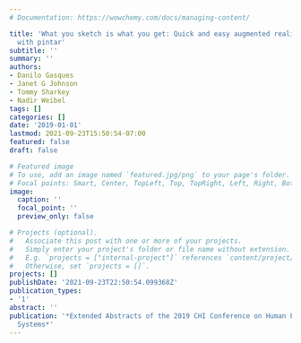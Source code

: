 ```yaml
---
# Documentation: https://wowchemy.com/docs/managing-content/

title: 'What you sketch is what you get: Quick and easy augmented reality prototyping
  with pintar'
subtitle: ''
summary: ''
authors:
- Danilo Gasques
- Janet G Johnson
- Tommy Sharkey
- Nadir Weibel
tags: []
categories: []
date: '2019-01-01'
lastmod: 2021-09-23T15:50:54-07:00
featured: false
draft: false

# Featured image
# To use, add an image named `featured.jpg/png` to your page's folder.
# Focal points: Smart, Center, TopLeft, Top, TopRight, Left, Right, BottomLeft, Bottom, BottomRight.
image:
  caption: ''
  focal_point: ''
  preview_only: false

# Projects (optional).
#   Associate this post with one or more of your projects.
#   Simply enter your project's folder or file name without extension.
#   E.g. `projects = ["internal-project"]` references `content/project/deep-learning/index.md`.
#   Otherwise, set `projects = []`.
projects: []
publishDate: '2021-09-23T22:50:54.099368Z'
publication_types:
- '1'
abstract: ''
publication: '*Extended Abstracts of the 2019 CHI Conference on Human Factors in Computing
  Systems*'
---
```

